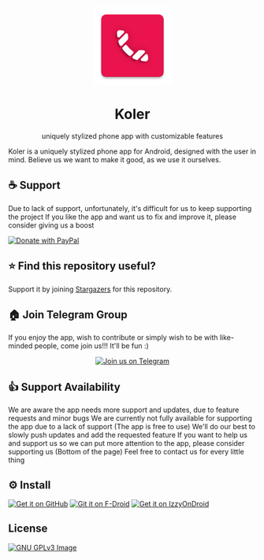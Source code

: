 <p align="center">
	       <img src="./koler/src/main/ic_launcher-web.png" width=160 height=160>
</p>

<h1 align="center">
          Koler
</h1>

<p align="center">
         uniquely stylized phone app with customizable features
</p>

Koler is a uniquely stylized phone app for Android, designed with the user in mind.
Believe us we want to make it good, as we use it ourselves.

## ☕ Support
Due to lack of support, unfortunately, it's difficult for us to keep supporting the project
If you like the app and want us to fix and improve it, please consider giving us a boost
</br>

[![Donate with PayPal](https://raw.githubusercontent.com/stefan-niedermann/paypal-donate-button/master/paypal-donate-button.png)](https://paypal.me/theroeiedri?locale.x=en_US)

## ⭐ Find this repository useful?
Support it by joining [Stargazers](https://github.com/Chooloo/koler/stargazers) for this repository.

## 🏠 Join Telegram Group
If you enjoy the app, wish to contribute or simply wish to be with like-minded people, come join us!!! It'll be fun :)

<p align="center">
  <a href="https://t.me/kolerOfficial">
	<img src="https://img.shields.io/badge/Telegram-2CA5E0?style=for-the-badge&logo=telegram&logoColor=white" alt="Join us on Telegram" height="60px">
  </a>
</p>

## 👍 Support Availability
We are aware the app needs more support and updates, due to feature requests and minor bugs
We are currently not fully available for supporting the app due to a lack of support (The app is free to use)
We'll do our best to slowly push updates and add the requested feature
If you want to help us and support us so we can put more attention to the app, please consider supporting us (Bottom of the page)
Feel free to contact us for every little thing

## ⚙️ Install
[<img src="https://github.com/machiav3lli/oandbackupx/blob/034b226cea5c1b30eb4f6a6f313e4dadcbb0ece4/badge_github.png" alt="Get it on GitHub" height="80">](https://github.com/Chooloo/koler/releases)
[<img src="https://fdroid.gitlab.io/artwork/badge/get-it-on.png" alt="Git it on F-Droid" height="80">](https://f-droid.org/app/com.chooloo.www.koler)
[<img src="https://gitlab.com/IzzyOnDroid/repo/-/raw/master/assets/IzzyOnDroid.png" alt="Get it on IzzyOnDroid" height="80">](https://apt.izzysoft.de/fdroid/index/apk/com.chooloo.www.koler)

## License
[![GNU GPLv3 Image](https://www.gnu.org/graphics/gplv3-127x51.png)](https://www.gnu.org/licenses/gpl-3.0.en.html)

